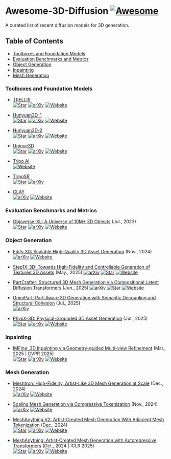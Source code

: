 # Awesome-3D-Diffusion [![Awesome](https://cdn.rawgit.com/sindresorhus/awesome/d7305f38d29fed78fa85652e3a63e154dd8e8829/media/badge.svg)](https://github.com/sindresorhus/awesome) <!-- omit in toc -->
A curated list of recent diffusion models for 3D generation.


## Table of Contents <!-- omit in toc -->

- [Toolboxes and Foundation Models](#toolboxes-and-foundation-models)
- [Evaluation Benchmarks and Metrics](#evaluation-benchmarks-and-metrics)
- [Object Generation](#object-generation)
- [Inpainting](#inpainting)
- [Mesh Generation](#mesh-generation)

### Toolboxes and Foundation Models 

+ [TRELLIS](https://github.com/microsoft/TRELLIS)  
  [![Star](https://img.shields.io/github/stars/microsoft/TRELLIS.svg?style=social&label=Star)](https://github.com/microsoft/TRELLIS)
  [![arXiv](https://img.shields.io/badge/arXiv-b31b1b.svg)](https://arxiv.org/abs/2412.01506)
  [![Website](https://img.shields.io/badge/Website-9cf)](https://trellis3d.github.io/)

+ [Hunyuan3D-1](https://github.com/Tencent/Hunyuan3D-1)  
  [![Star](https://img.shields.io/github/stars/Tencent/Hunyuan3D-1.svg?style=social&label=Star)](https://github.com/Tencent/Hunyuan3D-1)
  [![arXiv](https://img.shields.io/badge/arXiv-b31b1b.svg)](https://arxiv.org/pdf/2411.02293)
  [![Website](https://img.shields.io/badge/Website-9cf)](https://3d-models.hunyuan.tencent.com/)
  
+ [Hunyuan3D-2](https://github.com/Tencent/Hunyuan3D-2)  
  [![Star](https://img.shields.io/github/stars/Tencent/Hunyuan3D-2.svg?style=social&label=Star)](https://github.com/Tencent/Hunyuan3D-2)
  [![arXiv](https://img.shields.io/badge/arXiv-b31b1b.svg)](https://arxiv.org/abs/2501.12202)
  [![Website](https://img.shields.io/badge/Website-9cf)](https://3d.hunyuan.tencent.com/)

+ [Unique3D](https://github.com/AiuniAI/Unique3D)  
  [![Star](https://img.shields.io/github/stars/AiuniAI/Unique3D.svg?style=social&label=Star)](https://github.com/AiuniAI/Unique3D)
  [![arXiv](https://img.shields.io/badge/arXiv-b31b1b.svg)](https://arxiv.org/abs/2405.20343)
  [![Website](https://img.shields.io/badge/Website-9cf)](https://wukailu.github.io/Unique3D/)

+ [Tripo AI](https://www.tripo3d.ai/)  
  [![Website](https://img.shields.io/badge/Website-9cf)](https://www.tripo3d.ai/)
  
+ [TripoSR](https://github.com/microsoft/TRELLIS)  
  [![Star](https://img.shields.io/github/stars/VAST-AI-Research/TripoSR.svg?style=social&label=Star)](https://github.com/VAST-AI-Research/TripoSR)
  [![arXiv](https://img.shields.io/badge/arXiv-b31b1b.svg)](https://arxiv.org/abs/2403.02151)

+ [CLAY](https://sites.google.com/view/clay-3dlm)  
  [![arXiv](https://img.shields.io/badge/arXiv-b31b1b.svg)](https://arxiv.org/abs/2406.13897)
  [![Website](https://img.shields.io/badge/Website-9cf)](https://sites.google.com/view/clay-3dlm)
  
### Evaluation Benchmarks and Metrics

+ [Objaverse-XL: A Universe of 10M+ 3D Objects](https://arxiv.org/abs/2307.05663) (Jul., 2023)  
  [![Star](https://img.shields.io/github/stars/allenai/objaverse-xl.svg?style=social&label=Star)](https://github.com/allenai/objaverse-xl)
  [![arXiv](https://img.shields.io/badge/arXiv-b31b1b.svg)](https://arxiv.org/abs/2307.05663)
  [![Website](https://img.shields.io/badge/Website-9cf)](https://objaverse.allenai.org/)

### Object Generation

+ [Edify 3D: Scalable High-Quality 3D Asset Generation](http://arxiv.org/abs/2411.07135v1) (Nov., 2024)  
  [![arXiv](https://img.shields.io/badge/arXiv-b31b1b.svg)](http://arxiv.org/abs/2411.07135v1)
  [![Website](https://img.shields.io/badge/Website-9cf)](https://research.nvidia.com/labs/dir/edify-3d)

+ [Step1X-3D: Towards High-Fidelity and Controllable Generation of Textured 3D Assets](https://arxiv.org/abs/2505.07747) (May., 2025)
  [![arXiv](https://img.shields.io/badge/arXiv-b31b1b.svg)](https://arxiv.org/abs/2505.07747)
  [![Star](https://img.shields.io/github/stars/stepfun-ai/Step1X-3D?style=social&label=Star)](https://github.com/stepfun-ai/Step1X-3D)
  [![Website](https://img.shields.io/badge/Website-9cf)](https://stepfun-ai.github.io/Step1X-3D/)
  
+ [PartCrafter: Structured 3D Mesh Generation via Compositional Latent Diffusion Transformers](https://arxiv.org/abs/2506.05573) (Jun., 2025)
  [![arXiv](https://img.shields.io/badge/arXiv-b31b1b.svg)](https://arxiv.org/abs/2506.05573)
  [![Star](https://img.shields.io/github/stars/wgsxm/PartCrafter?style=social&label=Star)](https://github.com/wgsxm/PartCrafter)
  [![Website](https://img.shields.io/badge/Website-9cf)](https://wgsxm.github.io/projects/partcrafter)
  
+ [OmniPart: Part-Aware 3D Generation with Semantic Decoupling and Structural Cohesion](https://arxiv.org/abs/2507.06165) (Jul., 2025)  
  [![arXiv](https://img.shields.io/badge/arXiv-b31b1b.svg)](https://arxiv.org/abs/2507.06165)

+ [PhysX-3D: Physical-Grounded 3D Asset Generation](https://arxiv.org/abs/2507.12465) (Jul., 2025)  
  [![Star](https://img.shields.io/github/stars/ziangcao0312/PhysX-3D?style=social&label=Star)](https://github.com/ziangcao0312/PhysX-3D)
  [![arXiv](https://img.shields.io/badge/arXiv-b31b1b.svg)](https://arxiv.org/abs/2507.12465)
  [![Website](https://img.shields.io/badge/Website-9cf)](https://physx-3d.github.io/)
  
### Inpainting

+ [IMFine: 3D Inpainting via Geometry-guided Multi-view Refinement](https://github.com/zhshi0816/IMFine) (Mar., 2025 | CVPR 2025)  
  [![Star](https://img.shields.io/github/stars/zhshi0816/IMFine.svg?style=social&label=Star)](https://github.com/zhshi0816/IMFine)
  [![arXiv](https://img.shields.io/badge/arXiv-b31b1b.svg)](http://arxiv.org/abs/2503.04501v1)
  [![Website](https://img.shields.io/badge/Website-9cf)](https://xinxinzuo2353.github.io/imfine/)

### Mesh Generation
  
+ [Meshtron: High-Fidelity, Artist-Like 3D Mesh Generation at Scale](https://arxiv.org/abs/2412.09548) (Dec., 2024)  
  [![arXiv](https://img.shields.io/badge/arXiv-b31b1b.svg)](https://arxiv.org/abs/2412.09548)
  [![Website](https://img.shields.io/badge/Website-9cf)](https://research.nvidia.com/labs/dir/meshtron/)

+ [Scaling Mesh Generation via Compressive Tokenization](http://arxiv.org/abs/2411.07025v1) (Nov., 2024)  
  [![arXiv](https://img.shields.io/badge/arXiv-b31b1b.svg)](http://arxiv.org/abs/2411.07025v1)
  [![Website](https://img.shields.io/badge/Website-9cf)](https://whaohan.github.io/bpt)
  
+ [MeshAnything V2: Artist-Created Mesh Generation With Adjacent Mesh Tokenization](https://github.com/buaacyw/MeshAnythingV2) (Dec., 2024)  
  [![Star](https://img.shields.io/github/stars/buaacyw/MeshAnythingV2.svg?style=social&label=Star)](https://github.com/buaacyw/MeshAnythingV2)
  [![arXiv](https://img.shields.io/badge/arXiv-b31b1b.svg)](https://arxiv.org/abs/2408.02555)
  [![Website](https://img.shields.io/badge/Website-9cf)](https://buaacyw.github.io/meshanything-v2/)

+ [MeshAnything: Artist-Created Mesh Generation with Autoregressive Transformers](https://github.com/buaacyw/MeshAnything) (Oct., 2024 | ICLR 2025)  
  [![Star](https://img.shields.io/github/stars/buaacyw/MeshAnything.svg?style=social&label=Star)](https://github.com/buaacyw/MeshAnything)
  [![arXiv](https://img.shields.io/badge/arXiv-b31b1b.svg)](https://arxiv.org/abs/2406.10163)
  [![Website](https://img.shields.io/badge/Website-9cf)](https://buaacyw.github.io/mesh-anything/)
